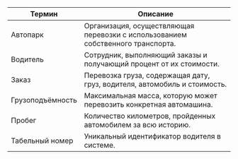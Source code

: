 | Термин            | Описание                                                                 |
|-------------------|--------------------------------------------------------------------------|
| Автопарк          | Организация, осуществляющая перевозки с использованием собственного транспорта. |
| Водитель          | Сотрудник, выполняющий заказы и получающий процент от их стоимости.      |
| Заказ             | Перевозка груза, содержащая дату, груз, водителя, автомобиль и стоимость.|
| Грузоподъёмность  | Максимальная масса, которую может перевозить конкретная автомашина.      |
| Пробег            | Количество километров, пройденных автомобилем за всю историю.            |
| Табельный номер   | Уникальный идентификатор водителя в системе.                             |